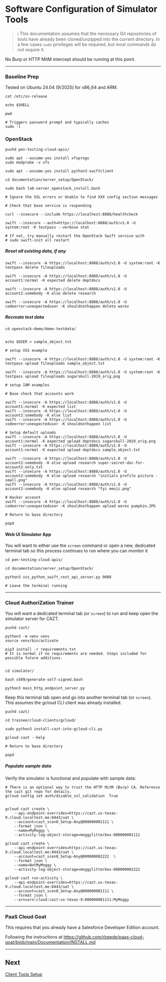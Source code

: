 # Software Configuration of Simulator Tools

> ℹ️ This documentation assumes that the necessary Git repositories of tools have already been cloned/unzipped into the current directory. In a few cases `sudo` privileges will be required, but most commands do not require it.

No Burp or HTTP MitM intercept should be running at this point.

---

### Baseline Prep

Tested on Ubuntu 24.04 (9/2025) for x86_64 and ARM.

```shell
cat /etc/os-release

echo $SHELL

pwd

# Triggers password prompt and typically caches
sudo -l
```

### OpenStack

```shell
pushd pen-testing-cloud-apis/
```

```shell
sudo apt --assume-yes install xfsprogs
sudo modprobe -v xfs

sudo apt --assume-yes install python3-swiftclient

cd documentation/server_setup/OpenStack/

sudo bash lab-server_openstack_install.bash

# Ignore the SSL errors or Unable to find XXX config section messages
```

```shell
# Check that base service is responding

curl --insecure --include https://localhost:8888/healthcheck

swift --insecure --auth=https://localhost:8888/auth/v1.0 -U system:root -K testpass --verbose stat

# If not, try manually restart the OpenStack Swift service with
# sudo swift-init all restart

```

##### Reset all existing data, if any

```shell
swift --insecure -A https://localhost:8888/auth/v1.0 -U system:root -K testpass delete fileuploads

swift --insecure -A https://localhost:8888/auth/v1.0 -U account1:normal -K expected delete deptdocs

swift --insecure -A https://localhost:8888/auth/v1.0 -U account2:somebody -K else delete research 

swift --insecure -A https://localhost:8888/auth/v1.0 -U codeerror:unexpecteduser -K shouldnothappen delete warez
```

##### Recreate test data

```shell
cd openstack-demo/demo-testdata/


echo $USER > sample_object.txt

# setup XSS example

swift --insecure -A https://localhost:8888/auth/v1.0 -U system:root -K testpass upload fileuploads sample_object.txt

swift --insecure -A https://localhost:8888/auth/v1.0 -U system:root -K testpass upload fileuploads sugarskull-2019_orig.png

# setup IAM examples

# Base check that accounts work

swift --insecure -A https://localhost:8888/auth/v1.0 -U account1:normal -K expected list
swift --insecure -A https://localhost:8888/auth/v1.0 -U account2:somebody -K else list
swift --insecure -A https://localhost:8888/auth/v1.0 -U codeerror:unexpecteduser -K shouldnothappen list

# Setup default uploads
swift --insecure -A https://localhost:8888/auth/v1.0 -U account1:normal -K expected upload deptdocs sugarskull-2019_orig.png
swift --insecure -A https://localhost:8888/auth/v1.0 -U account1:normal -K expected upload deptdocs sample_object.txt

swift --insecure -A https://localhost:8888/auth/v1.0 -U account2:somebody -K else upload research super-secret-doc-for-account2-only.txt
swift --insecure -A https://localhost:8888/auth/v1.0 -U account2:somebody -K else upload research "initials profile picture - small.png"
swift --insecure -A https://localhost:8888/auth/v1.0 -U account2:somebody -K else upload research "fyi emoji.png"

# Hacker account
swift --insecure -A https://localhost:8888/auth/v1.0 -U codeerror:unexpecteduser -K shouldnothappen upload warez pumpkin.JPG
```

```shell
# Return to base directory

popd
```

#### Web UI Simulator App

You will want to either use the `screen` command or open a new, dedicated terminal tab so this process continues to run where you can monitor it

```shell
cd pen-testing-cloud-apis/

cd documentation/server_setup/OpenStack/

python3 xss_python_swift_rest_api_server.py 9080

# Leave the terminal running
```

---

### Cloud AuthoriZation Trainer

You will want a dedicated terminal tab (or `screen`) to run and keep open the simulator server for CAZT.

```shell
pushd cazt/
```

```shell
python3 -m venv venv
source venv/bin/activate

pip3 install -r requirements.txt
# It is normal if no requirements are needed. Steps included for possible future additions.


cd simulator/

bash x509/generate-self-signed.bash

python3 main_http_endpoint_server.py
```

Keep this terminal tab open and go into another terminal tab (or `screen`). This assumes the gcloud CLI client was already installed.

```shell
pushd cazt/

cd trainee/cloud-clients/gcloud/

sudo python3 install-cazt-into-gcloud-cli.py

gcloud cazt --help
```

```shell
# Return to base directory

popd
```

##### Populate sample data
Verify the simulator is functional and populate with sample data:

```shell
# There is an optional way to trust the HTTP MitM (Burp) CA. Reference the cazt git repo for details.
gcloud config set auth/disable_ssl_validation  True


gcloud cazt create \
    --api-endpoint-overrides=https://cazt.us-texas-9.cloud.localtest.me:8443/uat \
    --account=cazt_scen0_Setup-Any@000000001111 \
    --format json \
    --name=MyMoggy \
    --activity-log-object-storage=moggylitterbox-000000001111

gcloud cazt create \
    --api-endpoint-overrides=https://cazt.us-texas-9.cloud.localtest.me:8443/uat \
    --account=cazt_scen0_Setup-Any@000000002222  \
    --format json \
    --name=NotMyMoggy \
    --activity-log-object-storage=moggylitterbox-000000002222

gcloud cazt run-activity \
    --api-endpoint-overrides=https://cazt.us-texas-9.cloud.localtest.me:8443/uat \
	--account=cazt_scen0_Setup-Any@000000001111 \
	--format json \
	--arn=arn:cloud:cazt:us-texas-9:000000001111:MyMoggy
```

---

### PaaS Cloud Goat

This requires that you already have a Salesforce Developer Edition account.

Following the instructions at https://github.com/rbeede/paas-cloud-goat/blob/main/Documentation/INSTALL.md

---

## Next

[Client Tools Setup](client_tool_setup.md)
